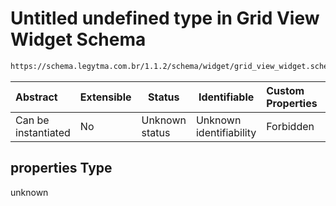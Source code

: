 # Untitled undefined type in Grid View Widget Schema

```txt
https://schema.legytma.com.br/1.1.2/schema/widget/grid_view_widget.schema.json#/properties
```




| Abstract            | Extensible | Status         | Identifiable            | Custom Properties | Additional Properties | Access Restrictions | Defined In                                                                                             |
| :------------------ | ---------- | -------------- | ----------------------- | :---------------- | --------------------- | ------------------- | ------------------------------------------------------------------------------------------------------ |
| Can be instantiated | No         | Unknown status | Unknown identifiability | Forbidden         | Allowed               | none                | [grid_view_widget.schema.json\*](../schema/widget/grid_view_widget.schema.json) |

## properties Type

unknown
